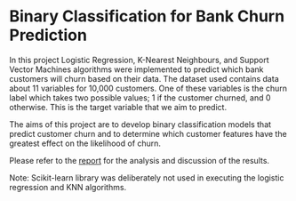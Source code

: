 # Binary Classification for Bank Churn Prediction

In this project Logistic Regression, K-Nearest Neighbours, and Support Vector Machines algorithms were implemented to predict which bank customers will churn based on their data. The dataset used contains data about 11 variables for 10,000 customers. One of these variables is the churn label which takes two possible values; 1 if the customer churned, and 0 otherwise. This is the target variable that we aim to predict.

The aims of this project are to develop binary classification models that predict customer churn and to determine which customer features have the greatest effect on the likelihood of churn.

Please refer to the [report](report.pdf) for the analysis and discussion of the results.

Note: Scikit-learn library was deliberately not used in executing the logistic regression and KNN algorithms.
